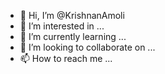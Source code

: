- 👋 Hi, I’m @KrishnanAmoli
- 👀 I’m interested in ...
- 🌱 I’m currently learning ...
- 💞️ I’m looking to collaborate on ...
- 📫 How to reach me ...

<!---
KrishnanAmoli/KrishnanAmoli is a ✨ special ✨ repository because its `README.md` (this file) appears on your GitHub profile.
You can click the Preview link to take a look at your changes.
--->
